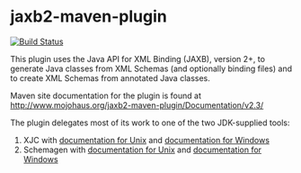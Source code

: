 # jaxb2-maven-plugin

[![Build Status](https://travis-ci.org/mojohaus/jaxb2-maven-plugin.svg?branch=master)](https://travis-ci.org/mojohaus/jaxb2-maven-plugin)

This plugin uses the Java API for XML Binding (JAXB), version 2+, to generate Java classes from XML 
Schemas (and optionally binding files) and to create XML Schemas from annotated Java classes.
 
Maven site documentation for the plugin is found at http://www.mojohaus.org/jaxb2-maven-plugin/Documentation/v2.3/
 
The plugin delegates most of its work to one of the two JDK-supplied tools: 

1. XJC with [documentation for Unix](https://docs.oracle.com/javase/8/docs/technotes/tools/unix/xjc.html) 
   and [documentation for Windows](https://docs.oracle.com/javase/8/docs/technotes/tools/windows/xjc.html)
2. Schemagen with [documentation for Unix](https://docs.oracle.com/javase/8/docs/technotes/tools/unix/schemagen.html) 
   and [documentation for Windows](https://docs.oracle.com/javase/8/docs/technotes/tools/windows/schemagen.html)
